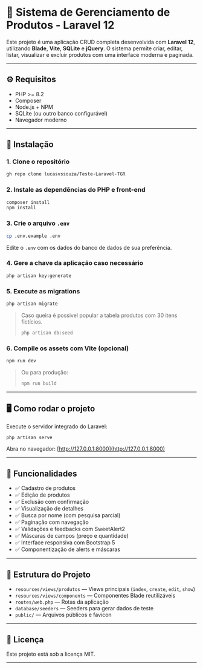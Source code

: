 # 🛒 Sistema de Gerenciamento de Produtos - Laravel 12

Este projeto é uma aplicação CRUD completa desenvolvida com **Laravel 12**, utilizando **Blade**, **Vite**, **SQLite** e **jQuery**. O sistema permite criar, editar, listar, visualizar e excluir produtos com uma interface moderna e paginada.

---

## ⚙️ Requisitos

- PHP >= 8.2
- Composer
- Node.js + NPM
- SQLite (ou outro banco configurável)
- Navegador moderno

---

## 🚀 Instalação

### 1. Clone o repositório

```bash
gh repo clone lucasvssouza/Teste-Laravel-TGR
```

### 2. Instale as dependências do PHP e front-end

```bash
composer install
npm install
```

### 3. Crie o arquivo `.env`

```bash
cp .env.example .env
```

Edite o `.env` com os dados do banco de dados de sua preferência.

### 4. Gere a chave da aplicação caso necessário

```bash
php artisan key:generate
```

### 5. Execute as migrations

```bash
php artisan migrate
```

> Caso queira é possivel popular a tabela produtos com 30 itens fictícios.
> 
> ```bash
> php artisan db:seed
> ```

### 6. Compile os assets com Vite (opcional)

```bash
npm run dev
```

> Ou para produção:
> 
> ```bash
> npm run build
> ```

---

## 🖥️ Como rodar o projeto

Execute o servidor integrado do Laravel:

```bash
php artisan serve
```

Abra no navegador: [http://127.0.0.1:8000](http://127.0.0.1:8000)

---

## 🧪 Funcionalidades

- ✅ Cadastro de produtos
- ✅ Edição de produtos
- ✅ Exclusão com confirmação
- ✅ Visualização de detalhes
- ✅ Busca por nome (com pesquisa parcial)
- ✅ Paginação com navegação
- ✅ Validações e feedbacks com SweetAlert2
- ✅ Máscaras de campos (preço e quantidade)
- ✅ Interface responsiva com Bootstrap 5
- ✅ Componentização de alerts e máscaras

---

## 📁 Estrutura do Projeto

- `resources/views/produtos` — Views principais (`index`, `create`, `edit`, `show`)
- `resources/views/components` — Componentes Blade reutilizáveis
- `routes/web.php` — Rotas da aplicação
- `database/seeders` — Seeders para gerar dados de teste
- `public/` — Arquivos públicos e favicon

---

## 📝 Licença

Este projeto está sob a licença MIT.

---
